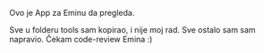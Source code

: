 Ovo je App za Eminu da pregleda.

Sve u folderu tools sam kopirao, i nije moj rad.
Sve ostalo sam sam napravio.
Čekam code-review Emina
:)
